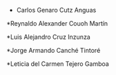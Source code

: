 * Carlos Genaro Cutz Anguas



*Reynaldo Alexander Couoh Martín



*Luis Alejandro Cruz Inzunza



*Jorge Armando Canché Tintoré



*Leticia del Carmen Tejero Gamboa

